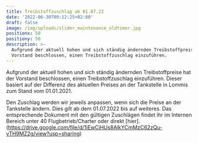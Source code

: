 ```yaml
---
title: Treibstoffzuschlag ab 01.07.22
date: '2022-06-30T09:12:25+02:00'
draft: false
image: /img/uploads/slider_maintenance_oldtimer.jpg
positionx: 50
positiony: 50
description: >-
  Aufgrund der aktuell hohen und sich ständig ändernden Treibstoffpreise hat der
  Vorstand beschlossen, einen Treibstoffzuschlag einzuführen.
---
```

Aufgrund der aktuell hohen und sich ständig ändernden Treibstoffpreise hat der Vorstand beschlossen, einen Treibstoffzuschlag einzuführen.
Dieser basiert auf der Differenz des aktuellen Preises an der Tankstelle in Lommis zum Stand vom 01.01.2021.

Den Zuschlag werden wir jeweils anpassen, wenn sich die Preise an der Tankstelle ändern.
Dies gilt ab dem 01.07.2022 bis auf weiteres.
Das entsprechende Dokument mit den gültigen Zuschlägen findet ihr im Internen Bereich unter 40 Flugbetrieb/Charter oder direkt [hier]. (https://drive.google.com/file/d/1iEwCiHUs8AlkYCmMzC62zQu-vTH9MZ2g/view?usp=sharing)
